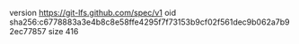 version https://git-lfs.github.com/spec/v1
oid sha256:c6778883a3e4b8c8e58ffe4295f7f73153b9cf02f561dec9b062a7b92ec77857
size 416
